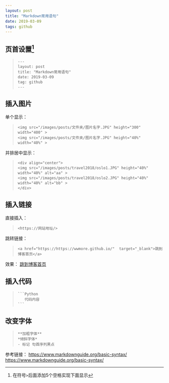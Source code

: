 ```yaml
---
layout: post
title: "Markdown常用语句"
date: 2019-03-09
tags: github
---
```



## 页首设置[^1]
[^1]: 在符号`>`后面添加5个空格实现下面显示

>     ---
>     layout: post
>     title: "Markdown常用语句"
>     date: 2019-03-09
>     tag: github
>     ---



## 插入图片

单个显示：
>     <img src="/images/posts/文件夹/图片名字.JPG" height="300" width="400" >
>     <img src="/images/posts/文件夹/图片名字.JPG" height="40%" width="40%" >

并排居中显示：
>     <div align="center">
>     <img src="/images/posts/travel2018/oslo1.JPG" height="40%" width="40%" alt="aa" >
>     <img src="/images/posts/travel2018/oslo2.JPG" height="40%" width="40%" alt="bb" >
>     </div>


## 插入链接

直接插入：
>     <https://网站地址/>

跳转链接：
>     <a href="https://https://wwmore.github.io/"  target="_blank">跳到博客首页</a>

效果： <a href="https://https://wwmore.github.io/"  target="_blank">跳到博客首页</a>

## 插入代码

>     ```Python
>        代码内容
>     ```

## 改变字体
>     **加粗字体**
>     *倾斜字体*
>     - 标记 句首序列黑点



参考链接：
<https://www.markdownguide.org/basic-syntax/>
<https://www.markdownguide.org/basic-syntax/>
